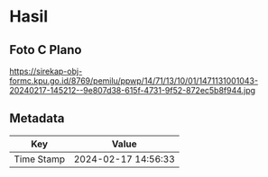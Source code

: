 # Hasil

## Foto C Plano

https://sirekap-obj-formc.kpu.go.id/8769/pemilu/ppwp/14/71/13/10/01/1471131001043-20240217-145212--9e807d38-615f-4731-9f52-872ec5b8f944.jpg


## Metadata

| Key        | Value               |
| ---------- | ------------------- |
| Time Stamp | 2024-02-17 14:56:33 |



